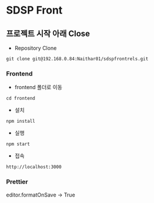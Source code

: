 # SDSP Front

## 프로젝트 시작 아래 Close

- Repository Clone

```git
git clone git@192.168.0.84:Naithar01/sdspfrontrels.git
```

### Frontend

- frontend 폴더로 이동

```
cd frontend
```

- 설치

```
npm install
```

- 실행

```
npm start
```

- 접속

```
http://localhost:3000
```

### Prettier

editor.formatOnSave -> True
